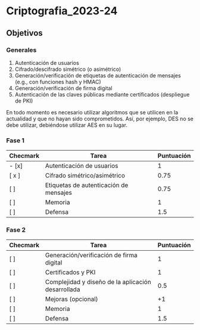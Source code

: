 # Criptografia_2023-24

## Objetivos

### Generales

1. Autenticación de usuarios
2. Cifrado/descifrado simétrico (o asimétrico)
3. Generación/verificación de etiquetas de autenticación de mensajes (e.g., con funciones hash y HMAC)
4. Generación/verificación de firma digital
5. Autenticación de las claves públicas mediante certificados (despliegue de PKI)

En todo momento es necesario utilizar algoritmos que se utilicen en la actualidad y que no hayan
sido comprometidos. Así, por ejemplo, DES no se debe utilizar, debiéndose utilizar AES en su
lugar.

### Fase 1
| Checmark | Tarea                                | Puntuación |
| -------- | ------------------------------------ | ---------- |
| - [x]      | Autenticación de usuarios            | 1          |
| [ x ]      | Cifrado simétrico/asimétrico         | 0.75         |
| [ ]      | Etiquetas de autenticación de mensajes| 0.75         |
| [ ]      | Memoria                              | 1          |
| [ ]      | Defensa                              | 1.5          |

### Fase 2

| Checmark | Tarea                                | Puntuación |
| -------- | ------------------------------------ | ---------- |
| [ ]      | Generación/verificación de firma digital | 1          |
| [ ]      | Certificados y PKI                   | 1          |
| [ ]      | Complejidad y diseño de la aplicación desarrollada | 0.5          |
| [ ]      | Mejoras (opcional)                   | +1          |
| [ ]      | Memoria                              | 1          |
| [ ]      | Defensa                              | 1.5          |


